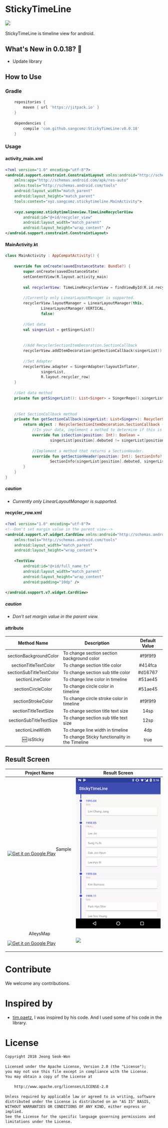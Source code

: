 # StickyTimeLine

[![](https://jitpack.io/v/sangcomz/StickyTimeLine.svg)](https://jitpack.io/#sangcomz/StickyTimeLine)

StickyTimeLine is timeline view for android.

## What's New in 0.0.18? :tada:
- Update library

## How to Use

### Gradle
```groovy
    repositories {
        maven { url 'https://jitpack.io' }
    }

    dependencies {
        compile 'com.github.sangcomz:StickyTimeLine:v0.0.18'
    }
```
### Usage
#### activity_main.xml
```xml
<?xml version="1.0" encoding="utf-8"?>
<android.support.constraint.ConstraintLayout xmlns:android="http://schemas.android.com/apk/res/android"
    xmlns:app="http://schemas.android.com/apk/res-auto"
    xmlns:tools="http://schemas.android.com/tools"
    android:layout_width="match_parent"
    android:layout_height="match_parent"
    tools:context="xyz.sangcomz.stickytimeline.MainActivity">

    <xyz.sangcomz.stickytimelineview.TimeLineRecyclerView
        android:id="@+id/recycler_view"
        android:layout_width="match_parent"
        android:layout_height="wrap_content" />
</android.support.constraint.ConstraintLayout>
```
#### MainActivity.kt
```kotlin
class MainActivity : AppCompatActivity() {

    override fun onCreate(savedInstanceState: Bundle?) {
        super.onCreate(savedInstanceState)
        setContentView(R.layout.activity_main)
        
        val recyclerView: TimeLineRecyclerView = findViewById(R.id.recycler_view)
        
        //Currently only LinearLayoutManager is supported.
        recyclerView.layoutManager = LinearLayoutManager(this,
                LinearLayoutManager.VERTICAL,
                false)

        //Get data
        val singerList = getSingerList()


        //Add RecyclerSectionItemDecoration.SectionCallback
        recyclerView.addItemDecoration(getSectionCallback(singerList))
        
        //Set Adapter
        recyclerView.adapter = SingerAdapter(layoutInflater,
                singerList,
                R.layout.recycler_row)
    }

    //Get data method
    private fun getSingerList(): List<Singer> = SingerRepo().singerList


    //Get SectionCallback method
    private fun getSectionCallback(singerList: List<Singer>): RecyclerSectionItemDecoration.SectionCallback {
        return object : RecyclerSectionItemDecoration.SectionCallback {
            //In your data, implement a method to determine if this is a section.
            override fun isSection(position: Int): Boolean =
                    singerList[position].debuted != singerList[position - 1].debuted

            //Implement a method that returns a SectionHeader.
            override fun getSectionHeader(position: Int): SectionInfo? =
                    SectionInfo(singerList[position].debuted, singerList[position].group)
        }
    }
}
```
##### caution
- *Currently only LinearLayoutManager is supported.*

#### recycler_row.xml
```xml
<?xml version="1.0" encoding="utf-8"?>
<!--Don't set margin value in the parent view-->
<android.support.v7.widget.CardView xmlns:android="http://schemas.android.com/apk/res/android"
    xmlns:tools="http://schemas.android.com/tools"
    android:layout_width="match_parent"
    android:layout_height="wrap_content">

    <TextView
        android:id="@+id/full_name_tv"
        android:layout_width="match_parent"
        android:layout_height="wrap_content"
        android:padding="10dp" />

</android.support.v7.widget.CardView>
```

##### caution
- *Don't set margin value in the parent view.*

#### attribute

|        Method Name       | Description                                    | Default Value |
|:------------------------:|------------------------------------------------|:-------------:|
|  sectionBackgroundColor  | To change section section background color     |    #f9f9f9    |
|   sectionTitleTextColor  | To change section title color                  |    #414fca    |
| sectionSubTitleTextColor | To change section sub title color              |    #d16767    |
|     sectionLineColor     | To change line color in timeline               |    #51ae45    |
|    sectionCircleColor    | To change circle color in timeline             |    #51ae45    |
|    sectionStrokeColor    | To change circle stroke color in timeline      |    #f9f9f9    |
|   sectionTitleTextSize   | To change section title text size              |      14sp     |
|  sectionSubTitleTextSize | To change section sub title text size          |      12sp     |
|     sectionLineWidth     | To change line width in timeline               |      4dp      |
|     :new: isSticky       | To change Sticky functionality in the Timeline |      true     |

## Result Screen

| Project Name | Result Screen   |
|:---------:|---|
| Sample  <p style="float:left;"> <a href="https://play.google.com/store/apps/details?id=xyz.sangcomz.stickytimeline"> <img HEIGHT="40" WIDTH="135" alt="Get it on Google Play" src="https://play.google.com/intl/en_us/badges/images/apps/en-play-badge.png" /></a></p> |  <img src="/pic/sample_result.gif"> |
| AlleysMap  <p style="float:left;"> <a href="https://play.google.com/store/apps/details?id=co.alleys.android"> <img HEIGHT="40" WIDTH="135" alt="Get it on Google Play" src="https://play.google.com/intl/en_us/badges/images/apps/en-play-badge.png" /></a></p> | <img src="/pic/alleys_result.gif">  |

# Contribute
We welcome any contributions.

# Inspired by
 * [tim.paetz](https://github.com/paetztm), I was inspired by his code. And I used some of his code in the library.

# License

    Copyright 2018 Jeong Seok-Won

    Licensed under the Apache License, Version 2.0 (the "License");
    you may not use this file except in compliance with the License.
    You may obtain a copy of the License at

        http://www.apache.org/licenses/LICENSE-2.0

    Unless required by applicable law or agreed to in writing, software
    distributed under the License is distributed on an "AS IS" BASIS,
    WITHOUT WARRANTIES OR CONDITIONS OF ANY KIND, either express or implied.
    See the License for the specific language governing permissions and
    limitations under the License.
